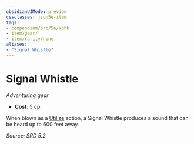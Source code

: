 ```yaml
---
obsidianUIMode: preview
cssclasses: json5e-item
tags:
- compendium/src/5e/xphb
- item/gear/
- item/rarity/none
aliases: 
- "Signal Whistle"
---
```

# Signal Whistle
*Adventuring gear*  

- **Cost**: 5 cp

When blown as a [Utilize](rules/actions.md#Utilize) action, a Signal Whistle produces a sound that can be heard up to 600 feet away.

*Source: SRD 5.2*